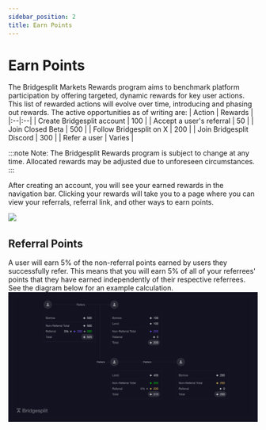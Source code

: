 ```yaml
---
sidebar_position: 2
title: Earn Points
---
```

# Earn Points
The Bridgesplit Markets Rewards program aims to benchmark platform participation by offering targeted, dynamic rewards for key user actions. This list of rewarded actions will evolve over time, introducing and phasing out rewards. The active opportunities as of writing are:
| Action | Rewards |
|:--|:--|
| Create Bridgesplit account | 100 |
| Accept a user's referral | 50 |
| Join Closed Beta | 500 |
| Follow Bridgesplit on X | 200 |
| Join Bridgesplit Discord | 300 |
| Refer a user | Varies |

:::note
Note: The Bridgesplit Rewards program is subject to change at any time. Allocated rewards may be adjusted due to unforeseen circumstances.
:::

After creating an account, you will see your earned rewards in the navigation bar. Clicking your rewards will take you to a page where you can view your referrals, referral link, and other ways to earn points.

![](https://d3q7ie80jbiqey.cloudfront.net/media/image/zoom/28f6afb5-a620-4891-9017-33a362cede87/1/90.873015873016/2.039627039627?0)

## Referral Points
A user will earn 5% of the non-referral points earned by users they successfully refer. This means that you will earn 5% of all of your referrees' points that they have earned independently of their respective referrees. See the diagram below for an example calculation.
![](../../../static/img/docs/guides/earn-points.png)
